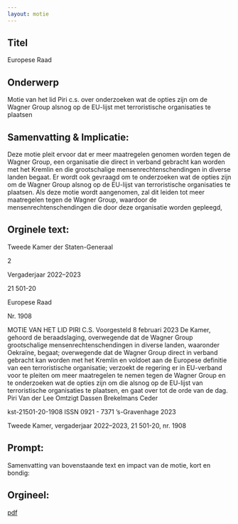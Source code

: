 ```yaml
---
layout: motie
---
```

## Titel
Europese Raad
## Onderwerp
Motie van het lid Piri c.s. over onderzoeken wat de opties zijn om de Wagner Group alsnog op de EU-lijst met terroristische organisaties te plaatsen
## Samenvatting & Implicatie:

Deze motie pleit ervoor dat er meer maatregelen genomen worden tegen de Wagner Group, een organisatie die direct in verband gebracht kan worden met het Kremlin en die grootschalige mensenrechtenschendingen in diverse landen begaat. Er wordt ook gevraagd om te onderzoeken wat de opties zijn om de Wagner Group alsnog op de EU-lijst van terroristische organisaties te plaatsen. Als deze motie wordt aangenomen, zal dit leiden tot meer maatregelen tegen de Wagner Group, waardoor de mensenrechtenschendingen die door deze organisatie worden gepleegd,
## Orginele text:


Tweede Kamer der Staten-Generaal

2

Vergaderjaar 2022–2023

21 501-20

Europese Raad

Nr. 1908

MOTIE VAN HET LID PIRI C.S.
Voorgesteld 8 februari 2023
De Kamer,
gehoord de beraadslaging,
overwegende dat de Wagner Group grootschalige mensenrechtenschendingen in diverse landen, waaronder Oekraïne, begaat;
overwegende dat de Wagner Group direct in verband gebracht kan
worden met het Kremlin en voldoet aan de Europese definitie van een
terroristische organisatie;
verzoekt de regering er in EU-verband voor te pleiten om meer maatregelen te nemen tegen de Wagner Group en te onderzoeken wat de opties
zijn om die alsnog op de EU-lijst van terroristische organisaties te
plaatsen,
en gaat over tot de orde van de dag.
Piri
Van der Lee
Omtzigt
Dassen
Brekelmans
Ceder

kst-21501-20-1908
ISSN 0921 - 7371
’s-Gravenhage 2023

Tweede Kamer, vergaderjaar 2022–2023, 21 501-20, nr. 1908


## Prompt:
Samenvatting van bovenstaande text en impact van de motie, kort en bondig:

## Orgineel:
[pdf](https://gegevensmagazijn.tweedekamer.nl/OData/v4/2.0/Document(48964b57-e1d3-442e-95a8-149923217bc5)/resource)
